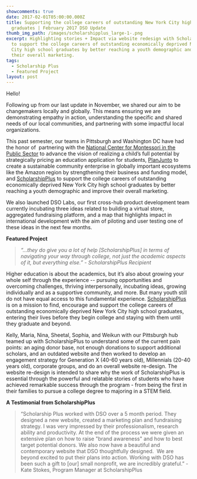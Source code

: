 ```yaml
---
showcomments: true
date: 2017-02-01T05:00:00.000Z
title: Supporting the college careers of outstanding New York City high school
  graduates | February 2017 DSO Update
thumb_img_path: /images/scholarshipplus_large-1-.png
excerpt: Highlighting stories + Impact via website redesign with ScholarshipPlus
  to support the college careers of outstanding economically deprived New York
  City high school graduates by better reaching a youth demographic and improve
  their overall marketing.
tags:
  - Scholarship Plus
  - Featured Project
layout: post
---
```

Hello!

Following up from our last update in November, we shared our aim to be changemakers locally and globally. This means ensuring we are demonstrating empathy in action, understanding the specific and shared needs of our local communities, and partnering with some impactful local organizations.

This past semester, our teams in Pittsburgh and Washington DC have had the honor of  partnering with the [National Center for Montessori in the Public Sector](http://www.public-montessori.org/) to advance the vision of realizing a child’s full potential by strategically pricing an education application for students, [PlanJunto](http://www.planjunto.ec/) to create a sustainable community enterprise in globally important ecosystems like the Amazon region by strengthening their business and funding model, and [ScholarshipPlus](https://www.dsoglobal.org/posts/scholarship-plus/) to support the college careers of outstanding economically deprived New York City high school graduates by better reaching a youth demographic and improve their overall marketing.

We also launched DSO Labs, our first cross-hub product development team currently incubating three ideas related to building a virtual store, aggregated fundraising platform, and a map that highlights impact in international development with the aim of piloting and user testing one of these ideas in the next few months.

**Featured Project**

> *“...they do give you a lot of help \[ScholarshipPlus] in terms of navigating your way through college, not just the academic aspects of it, but everything else.” - ScholarshipPlus Recipient*

Higher education is about the academics, but it’s also about growing your whole self through the experience -- pursuing opportunities and overcoming challenges, thriving interpersonally, incubating ideas, growing individually and as a supportive community, and more. But many youth still do not have equal access to this fundamental experience. [ScholarshipPlus](https://www.scholarshipplus.org) is on a mission to find, encourage and support the college careers of outstanding economically deprived New York City high school graduates, entering their lives before they begin college and staying with them until they graduate and beyond.

Kelly, Maria, Nina, Sheetal, Sophia, and Weikun with our Pittsburgh hub teamed up with ScholarshipPlus to understand some of the current pain points: an aging donor base, not enough donations to support additional scholars, and an outdated website and then worked to develop an engagement strategy for Generation X (40-60 years old), Millennials (20-40 years old), corporate groups, and do an overall website re-design. The website re-design is intended to share why the work of ScholarshipPlus is essential through the powerful and relatable stories of students who have achieved remarkable success through the program - from being the first in their families to pursue a college degree to majoring in a STEM field.

**A Testimonial from ScholarshipPlus**

> “Scholarship Plus worked with DSO over a 5 month period. They designed a new website, created a marketing plan and fundraising strategy. I was very impressed by their professionalism, research ability and productivity. At the end of the process we were given an extensive plan on how to raise "brand awareness" and how to best target potential donors. We also now have a beautiful and contemporary website that DSO thoughtfully designed.  We are beyond excited to put their plans into action. Working with DSO has been such a gift to \[our] small nonprofit, we are incredibly grateful.” - Kate Stokes, Program Manager at ScholarshipPlus